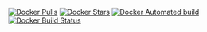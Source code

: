 [![Docker Pulls](https://img.shields.io/docker/pulls/parpe/circleci-node-image.svg?style=flat-square)](https://hub.docker.com/r/parpe/circleci-node-image/)
[![Docker Stars](https://img.shields.io/docker/stars/parpe/circleci-node-image.svg?style=flat-square)](https://hub.docker.com/r/parpe/circleci-node-image/)
[![Docker Automated build](https://img.shields.io/docker/automated/parpe/circleci-node-image.svg?style=flat-square)](https://hub.docker.com/r/parpe/circleci-node-image/)
[![Docker Build Status](https://img.shields.io/docker/build/parpe/circleci-node-image.svg?style=flat-square)](https://hub.docker.com/r/parpe/circleci-node-image/)
